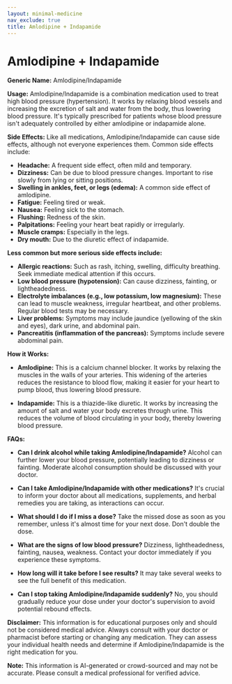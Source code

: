```yaml
---
layout: minimal-medicine
nav_exclude: true
title: Amlodipine + Indapamide
---
```


# Amlodipine + Indapamide

**Generic Name:** Amlodipine/Indapamide

**Usage:**  Amlodipine/Indapamide is a combination medication used to treat high blood pressure (hypertension).  It works by relaxing blood vessels and increasing the excretion of salt and water from the body, thus lowering blood pressure.  It's typically prescribed for patients whose blood pressure isn't adequately controlled by either amlodipine or indapamide alone.

**Side Effects:**  Like all medications, Amlodipine/Indapamide can cause side effects, although not everyone experiences them.  Common side effects include:

* **Headache:**  A frequent side effect, often mild and temporary.
* **Dizziness:** Can be due to blood pressure changes.  Important to rise slowly from lying or sitting positions.
* **Swelling in ankles, feet, or legs (edema):**  A common side effect of amlodipine.
* **Fatigue:** Feeling tired or weak.
* **Nausea:** Feeling sick to the stomach.
* **Flushing:** Redness of the skin.
* **Palpitations:** Feeling your heart beat rapidly or irregularly.
* **Muscle cramps:**  Especially in the legs.
* **Dry mouth:** Due to the diuretic effect of indapamide.


**Less common but more serious side effects include:**

* **Allergic reactions:**  Such as rash, itching, swelling, difficulty breathing.  Seek immediate medical attention if this occurs.
* **Low blood pressure (hypotension):** Can cause dizziness, fainting, or lightheadedness.
* **Electrolyte imbalances (e.g., low potassium, low magnesium):**  These can lead to muscle weakness, irregular heartbeat, and other problems. Regular blood tests may be necessary.
* **Liver problems:**  Symptoms may include jaundice (yellowing of the skin and eyes), dark urine, and abdominal pain.
* **Pancreatitis (inflammation of the pancreas):**  Symptoms include severe abdominal pain.


**How it Works:**

* **Amlodipine:** This is a calcium channel blocker. It works by relaxing the muscles in the walls of your arteries.  This widening of the arteries reduces the resistance to blood flow, making it easier for your heart to pump blood, thus lowering blood pressure.

* **Indapamide:** This is a thiazide-like diuretic. It works by increasing the amount of salt and water your body excretes through urine.  This reduces the volume of blood circulating in your body, thereby lowering blood pressure.


**FAQs:**

* **Can I drink alcohol while taking Amlodipine/Indapamide?**  Alcohol can further lower your blood pressure, potentially leading to dizziness or fainting.  Moderate alcohol consumption should be discussed with your doctor.

* **Can I take Amlodipine/Indapamide with other medications?**  It's crucial to inform your doctor about all medications, supplements, and herbal remedies you are taking, as interactions can occur.

* **What should I do if I miss a dose?**  Take the missed dose as soon as you remember, unless it's almost time for your next dose.  Don't double the dose.

* **What are the signs of low blood pressure?** Dizziness, lightheadedness, fainting, nausea, weakness.  Contact your doctor immediately if you experience these symptoms.

* **How long will it take before I see results?**  It may take several weeks to see the full benefit of this medication.

* **Can I stop taking Amlodipine/Indapamide suddenly?**  No, you should gradually reduce your dose under your doctor's supervision to avoid potential rebound effects.

**Disclaimer:** This information is for educational purposes only and should not be considered medical advice.  Always consult with your doctor or pharmacist before starting or changing any medication.  They can assess your individual health needs and determine if Amlodipine/Indapamide is the right medication for you.


**Note:** This information is AI-generated or crowd-sourced and may not be accurate. Please consult a medical professional for verified advice.